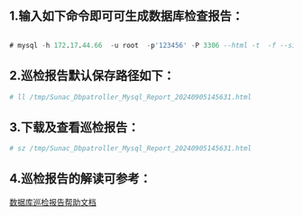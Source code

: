 

## 1.输入如下命令即可可生成数据库检查报告：
   ```sql
   
  # mysql -h 172.17.44.66  -u root  -p'123456' -P 3306 --html -t  -f --silent < ./dbpatroller.sh 
  ```

## 2.巡检报告默认保存路径如下：
  ```bash
  # ll /tmp/Sunac_Dbpatroller_Mysql_Report_20240905145631.html
  ```

## 3.下载及查看巡检报告：
  ```bash
  # sz /tmp/Sunac_Dbpatroller_Mysql_Report_20240905145631.html
  ```
## 4.巡检报告的解读可参考：

[数据库巡检报告帮助文档](https://sunac.feishu.cn/docx/XVJtdChvgoW4Szxpm0Jc2KNSn1e)
